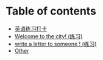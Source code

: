 # Table of contents

* [英语练习打卡](README.md)
* [Welcome to the city! (练习)](city.md)
* [write a letter to someone ! (练习)](greet.md)
* [Other](other.md)